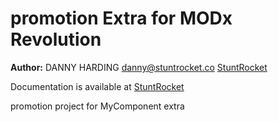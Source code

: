 promotion Extra for MODx Revolution
=======================================


**Author:** DANNY HARDING <danny@stuntrocket.co> [StuntRocket](http://stuntrocket.co)

Documentation is available at [StuntRocket](http://stuntrocket.co/modx/resourcealert.html)

promotion project for MyComponent extra
